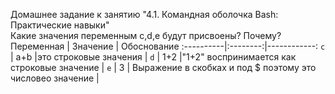 Домашнее задание к занятию "4.1. Командная оболочка Bash: Практические навыки"<br>
Какие значения переменным c,d,e будут присвоены? Почему?<br>
Переменная | Значение | Обоснование
:----------|:--------:|------------:
`c`   | a+b  |это строковые значения            |
`d`   | 1+2  |"1+2" воспринимается как строковые значение            |
`e`   | 3    | 	Выражение в скобках и под $ поэтому это числовео значение           |

